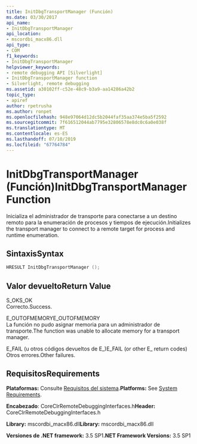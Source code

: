 ```yaml
---
title: InitDbgTransportManager (Función)
ms.date: 03/30/2017
api_name:
- InitDbgTransportManager
api_location:
- mscordbi_macx86.dll
api_type:
- COM
f1_keywords:
- InitDbgTransportManager
helpviewer_keywords:
- remote debugging API [Silverlight]
- InitDbgTransportManager function
- Silverlight, remote debugging
ms.assetid: a30102ff-c52e-48c9-b3a9-aa14286a42b2
topic_type:
- apiref
author: rpetrusha
ms.author: ronpet
ms.openlocfilehash: 948e97064d12dc5b2044faf35aa374e5ba5f2592
ms.sourcegitcommit: 7f616512044ab7795e32806578e8dc0c6a0e038f
ms.translationtype: MT
ms.contentlocale: es-ES
ms.lasthandoff: 07/10/2019
ms.locfileid: "67764784"
---
```

# <a name="initdbgtransportmanager-function"></a><span data-ttu-id="05806-102">InitDbgTransportManager (Función)</span><span class="sxs-lookup"><span data-stu-id="05806-102">InitDbgTransportManager Function</span></span>
<span data-ttu-id="05806-103">Inicializa el administrador de transporte para conectarse a un destino remoto para la enumeración de procesos y tiempos de ejecución.</span><span class="sxs-lookup"><span data-stu-id="05806-103">Initializes the transport manager to connect to a remote target for process and runtime enumeration.</span></span>  
  
## <a name="syntax"></a><span data-ttu-id="05806-104">Sintaxis</span><span class="sxs-lookup"><span data-stu-id="05806-104">Syntax</span></span>  
  
```cpp  
HRESULT InitDbgTransportManager ();  
```  
  
## <a name="return-value"></a><span data-ttu-id="05806-105">Valor devuelto</span><span class="sxs-lookup"><span data-stu-id="05806-105">Return Value</span></span>  
 <span data-ttu-id="05806-106">S_OK</span><span class="sxs-lookup"><span data-stu-id="05806-106">S_OK</span></span>  
 <span data-ttu-id="05806-107">Correcto.</span><span class="sxs-lookup"><span data-stu-id="05806-107">Success.</span></span>  
  
 <span data-ttu-id="05806-108">E_OUTOFMEMORY</span><span class="sxs-lookup"><span data-stu-id="05806-108">E_OUTOFMEMORY</span></span>  
 <span data-ttu-id="05806-109">La función no pudo asignar memoria para un administrador de transporte.</span><span class="sxs-lookup"><span data-stu-id="05806-109">The function was unable to allocate memory for a transport manager.</span></span>  
  
 <span data-ttu-id="05806-110">E_FAIL (u otros códigos devueltos de E_)</span><span class="sxs-lookup"><span data-stu-id="05806-110">E_FAIL (or other E_ return codes)</span></span>  
 <span data-ttu-id="05806-111">Otros errores.</span><span class="sxs-lookup"><span data-stu-id="05806-111">Other failures.</span></span>  
  
## <a name="requirements"></a><span data-ttu-id="05806-112">Requisitos</span><span class="sxs-lookup"><span data-stu-id="05806-112">Requirements</span></span>  
 <span data-ttu-id="05806-113">**Plataformas:** Consulte [Requisitos del sistema](../../../../docs/framework/get-started/system-requirements.md).</span><span class="sxs-lookup"><span data-stu-id="05806-113">**Platforms:** See [System Requirements](../../../../docs/framework/get-started/system-requirements.md).</span></span>  
  
 <span data-ttu-id="05806-114">**Encabezado**: CoreClrRemoteDebuggingInterfaces.h</span><span class="sxs-lookup"><span data-stu-id="05806-114">**Header:** CoreClrRemoteDebuggingInterfaces.h</span></span>  
  
 <span data-ttu-id="05806-115">**Library:** mscordbi_macx86.dll</span><span class="sxs-lookup"><span data-stu-id="05806-115">**Library:** mscordbi_macx86.dll</span></span>  
  
 <span data-ttu-id="05806-116">**Versiones de .NET framework:** 3.5 SP1</span><span class="sxs-lookup"><span data-stu-id="05806-116">**.NET Framework Versions:** 3.5 SP1</span></span>
